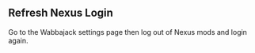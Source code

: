 ## Refresh Nexus Login

Go to the Wabbajack settings page then log out of Nexus mods and login again.
